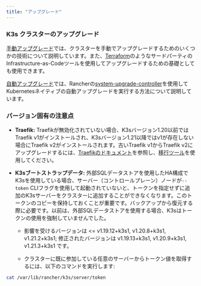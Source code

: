 ```yaml
---
title: "アップグレード"
---
```


### K3s クラスターのアップグレード

[手動アップグレード](manual.md)では、クラスターを手動でアップグレードするためのいくつかの技術について説明しています。また、[Terraform](https://www.terraform.io/)のようなサードパーティのInfrastructure-as-Codeツールを使用してアップグレードするための基礎としても使用できます。

[自動アップグレード](automated.md)では、Rancherの[system-upgrade-controller](https://github.com/rancher/system-upgrade-controller)を使用してKubernetesネイティブの自動アップグレードを実行する方法について説明しています。

### バージョン固有の注意点

- **Traefik:** Traefikが無効化されていない場合、K3sバージョン1.20以前ではTraefik v1がインストールされ、K3sバージョン1.21以降ではv1が存在しない場合にTraefik v2がインストールされます。古いTraefik v1からTraefik v2にアップグレードするには、[Traefikのドキュメント](https://doc.traefik.io/traefik/migration/v1-to-v2/)を参照し、[移行ツール](https://github.com/traefik/traefik-migration-tool)を使用してください。

- **K3sブートストラップデータ:** 外部SQLデータストアを使用したHA構成でK3sを使用している場合、サーバー（コントロールプレーン）ノードが`--token` CLIフラグを使用して起動されていないと、トークンを指定せずに追加のK3sサーバーをクラスターに追加することができなくなります。このトークンのコピーを保持しておくことが重要です。バックアップから復元する際に必要です。以前は、外部SQLデータストアを使用する場合、K3sはトークンの使用を強制していませんでした。
    - 影響を受けるバージョンは &lt;= v1.19.12+k3s1, v1.20.8+k3s1, v1.21.2+k3s1; 修正されたバージョンは v1.19.13+k3s1, v1.20.9+k3s1, v1.21.3+k3s1 です。

    - クラスターに既に参加している任意のサーバーからトークン値を取得するには、以下のコマンドを実行します:
```bash
cat /var/lib/rancher/k3s/server/token
```